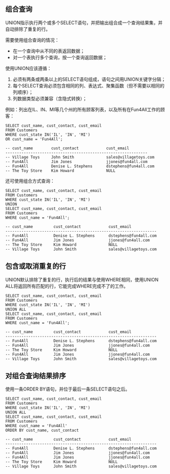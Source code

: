## 组合查询

UNION指示执行两个或多个SELECT语句，并把输出组合成一个查询结果集，并自动排除了重复的行。

需要使用组合查询的情况：

* 在一个查询中从不同的表返回数据；
* 对一个表执行多个查询，按一个查询返回数据；

使用UNION应该遵循：

1. 必须有两条或两条以上的SELECT语句组成，语句之间用UNION关键字分隔；
2. 每个SELECT查询必须包含相同的列、表达式、聚集函数（但不需要以相同的列顺序）；
3. 列数据类型必须兼容（含隐式转换）；

例如：列出在IL、IN、MI等几个州的所有顾客列表，以及所有在Fun4All工作的顾客：

```
SELECT cust_name, cust_contact, cust_email
FROM Customers
WHERE cust_state IN('IL', 'IN', 'MI')
OR cust_name = 'Fun4All';

-- cust_name        cust_contact            cust_email
--------------------------------------------------------------
-- Village Toys     John Smith              sales@villagetoys.com
-- Fun4All          Jim Jones               jjones@fun4all.com
-- Fun4All          Denise L. Stephens      dstephens@fun4all.com
-- The Toy Store    Kim Howard              NULL
```

还可使用组合方式查询：

```
SELECT cust_name, cust_contact, cust_email
FROM Customers
WHERE cust_state IN('IL', 'IN', 'MI')
UNION
SELECT cust_name, cust_contact, cust_email
FROM Customers
WHERE cust_name = 'Fun4All';

-- cust_name         cust_contact            cust_email
------------------------------------------------------------------
-- Fun4All           Denise L. Stephens      dstephens@fun4all.com
-- Fun4All           Jim Jones               jjones@fun4all.com
-- The Toy Store     Kim Howard              NULL
-- Village Toys      John Smith              sales@villagetoys.com
```

## 包含或取消重复的行

UNION默认排除了重复的行，执行后的结果与使用WHERE相同，使用UNION ALL将返回所有匹配的行，它能完成WHERE完成不了的工作。

```
SELECT cust_name, cust_contact, cust_email
FROM Customers
WHERE cust_state IN('IL', 'IN', 'MI')
UNION ALL
SELECT cust_name, cust_contact, cust_email
FROM Customers
WHERE cust_name = 'Fun4All';

-- cust_name         cust_contact            cust_email
------------------------------------------------------------------
-- Fun4All           Denise L. Stephens      dstephens@fun4all.com
-- Fun4All           Jim Jones               jjones@fun4all.com
-- The Toy Store     Kim Howard              NULL
-- Fun4All           Jim Jones               jjones@fun4all.com
-- Village Toys      John Smith              sales@villagetoys.com
```

## 对组合查询结果排序

使用一条ORDER BY语句，并位于最后一条SELECT语句之后。

```
SELECT cust_name, cust_contact, cust_email
FROM Customers
WHERE cust_state IN('IL', 'IN', 'MI')
UNION ALL
SELECT cust_name, cust_contact, cust_email
FROM Customers
WHERE cust_name = 'Fun4All'
ORDER BY cust_name, cust_contact

-- cust_name         cust_contact            cust_email
------------------------------------------------------------------
-- Fun4All           Denise L. Stephens      dstephens@fun4all.com
-- Fun4All           Jim Jones               jjones@fun4all.com
-- Fun4All           Jim Jones               jjones@fun4all.com
-- The Toy Store     Kim Howard              NULL
-- Village Toys      John Smith              sales@villagetoys.com
```



